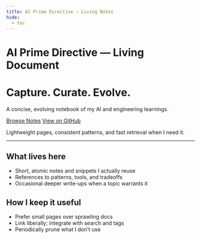 ```yaml
---
title: AI Prime Directive — Living Notes
hide:
  - toc
---
```


# AI Prime Directive — Living Document

<div class="hero">
  <h1>Capture. Curate. Evolve.</h1>
  <p>A concise, evolving notebook of my AI and engineering learnings.</p>
  <p class="cta">
    <a class="md-button md-button--primary" href="notes/">Browse Notes</a>
    <a class="md-button md-button--primary" href="https://github.com/ozgurgulerx/ai-prime-directive">View on GitHub</a>
  </p>
  <p>Lightweight pages, consistent patterns, and fast retrieval when I need it.</p>
  
</div>

---

## What lives here

- Short, atomic notes and snippets I actually reuse
- References to patterns, tools, and tradeoffs
- Occasional deeper write-ups when a topic warrants it

## How I keep it useful

- Prefer small pages over sprawling docs
- Link liberally; integrate with search and tags
- Periodically prune what I don’t use

